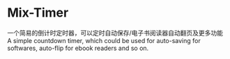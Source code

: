 # Mix-Timer

一个简易的倒计时定时器，可以定时自动保存/电子书阅读器自动翻页及更多功能   
A simple countdown timer, which could be used for auto-saving for softwares, auto-flip for ebook readers and so on.
